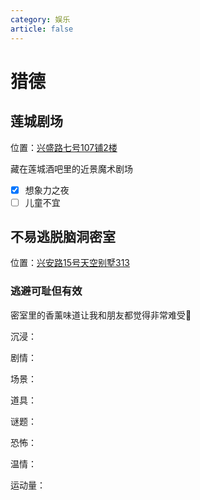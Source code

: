```yaml
---
category: 娱乐
article: false
---
```


# 猎德

## 莲城剧场

<span class="icon iconfont icon-locate"></span> 位置：<a href="https://ditu.amap.com/place/B0FFHBYPRP" target="_blank">兴盛路七号107铺2楼</a>

藏在莲城酒吧里的近景魔术剧场

- [x] 想象力之夜
- [ ] 儿童不宜

## 不易逃脱脑洞密室

<span class="icon iconfont icon-locate"></span> 位置：<a href="https://ditu.amap.com/place/B0I1BDY5OP" target="_blank">兴安路15号天空别墅313</a>

### 逃避可耻但有效

密室里的香薰味道让我和朋友都觉得非常难受:see_no_evil:

沉浸：<el-rate :model-value="0.5" disabled text-color="#ff9900" show-score />

剧情：<el-rate :model-value="2" disabled text-color="#ff9900" show-score />

场景：<el-rate :model-value="1.5" disabled text-color="#ff9900" show-score />

道具：<el-rate :model-value="1" disabled text-color="#ff9900" show-score />

谜题：<el-rate :model-value="2" disabled text-color="#ff9900" show-score />

恐怖：<el-rate :model-value="0" disabled text-color="#ff9900" show-score />

温情：<el-rate :model-value="1" disabled text-color="#ff9900" show-score />

运动量：<el-rate :model-value="0" disabled text-color="#ff9900" show-score />